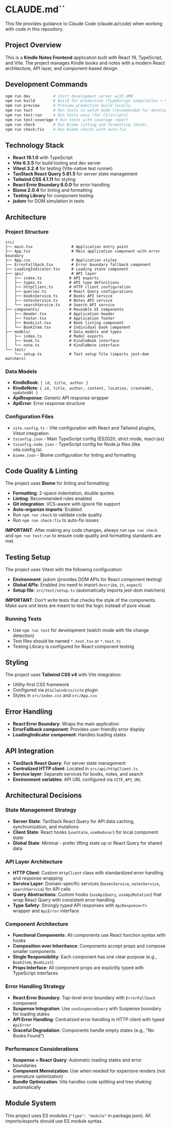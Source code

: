 # CLAUDE.md``

This file provides guidance to Claude Code (claude.ai/code) when working with code in this repository.

## Project Overview

This is a **Kindle Notes Frontend** application built with React 19, TypeScript, and Vite. The project manages Kindle books and notes with a modern React architecture, API layer, and component-based design.

## Development Commands

```bash
npm run dev          # Start development server with HMR
npm run build        # Build for production (TypeScript compilation + Vite build)
npm run preview      # Preview production build locally
npm run test         # Run tests in watch mode (recommended for development)
npm run test:run     # Run tests once (for CI/scripts)
npm run test:coverage # Run tests with coverage report
npm run check        # Run Biome linting and formatting checks
npm run check:fix    # Run Biome checks with auto-fix
```

## Technology Stack

- **React 19.1.0** with TypeScript
- **Vite 6.3.5** for build tooling and dev server
- **Vitest 3.2.4** for testing (Vite-native test runner)
- **TanStack React Query 5.81.5** for server state management
- **Tailwind CSS 4.1.11** for styling
- **React Error Boundary 6.0.0** for error handling
- **Biome 2.0.4** for linting and formatting
- **Testing Library** for component testing
- **jsdom** for DOM simulation in tests

## Architecture

### Project Structure
```
src/
├── main.tsx                 # Application entry point
├── App.tsx                  # Main application component with error boundary
├── App.css                  # Application styles
├── ErrorFallback.tsx        # Error boundary fallback component
├── LoadingIndicator.tsx     # Loading state component
├── api/                     # API layer
│   ├── index.ts            # API exports
│   ├── types.ts            # API type definitions
│   ├── httpClient.ts       # HTTP client configuration
│   ├── queries.ts          # React Query configurations
│   ├── booksService.ts     # Books API service
│   ├── notesService.ts     # Notes API service
│   └── searchService.ts    # Search API service
├── components/             # Reusable UI components
│   ├── Header.tsx          # Application header
│   ├── Footer.tsx          # Application footer
│   ├── BookList.tsx        # Book listing component
│   └── BookItem.tsx        # Individual book component
├── models/                 # Data models and types
│   ├── index.ts            # Model exports
│   ├── book.ts             # KindleBook interface
│   └── note.ts             # KindleNote interface
└── test/
    └── setup.ts            # Test setup file (imports jest-dom matchers)
```

### Data Models
- **KindleBook**: `{ id, title, author }`
- **KindleNote**: `{ id, title, author, content, location, createdAt, updatedAt }`
- **ApiResponse<T>**: Generic API response wrapper
- **ApiError**: Error response structure

### Configuration Files
- `vite.config.ts` - Vite configuration with React and Tailwind plugins, Vitest integration
- `tsconfig.json` - Main TypeScript config (ES2020, strict mode, react-jsx)
- `tsconfig.node.json` - TypeScript config for Node.js files (like vite.config.ts)
- `biome.json` - Biome configuration for linting and formatting

## Code Quality & Linting

The project uses **Biome** for linting and formatting:
- **Formatting**: 2-space indentation, double quotes
- **Linting**: Recommended rules enabled
- **Git integration**: VCS-aware with ignore file support
- **Auto-organize imports**: Enabled
- Run `npm run check` to validate code quality
- Run `npm run check:fix` to auto-fix issues

**IMPORTANT**: After making any code changes, always run `npm run check` and `npm run test:run` to ensure code quality and formatting standards are met.

## Testing Setup

The project uses Vitest with the following configuration:
- **Environment**: jsdom (provides DOM APIs for React component testing)
- **Global APIs**: Enabled (no need to import `describe`, `it`, `expect`)
- **Setup file**: `src/test/setup.ts` (automatically imports jest-dom matchers)

**IMPORTANT**: Don't write tests that checks the style of the components. Make sure unit tests are meant to test the logic instead of pure visual.

### Running Tests
- Use `npm run test` for development (watch mode with file change detection)
- Test files should be named `*.test.tsx` or `*.test.ts`
- Testing Library is configured for React component testing

## Styling

The project uses **Tailwind CSS v4** with Vite integration:
- Utility-first CSS framework
- Configured via `@tailwindcss/vite` plugin
- Styles in `src/index.css` and `src/App.css`

## Error Handling

- **React Error Boundary**: Wraps the main application
- **ErrorFallback component**: Provides user-friendly error display
- **LoadingIndicator component**: Handles loading states

## API Integration

- **TanStack React Query**: For server state management
- **Centralized HTTP client**: Located in `src/api/httpClient.ts`
- **Service layer**: Separate services for books, notes, and search
- **Environment variables**: API URL configured via `VITE_API_URL`

## Architectural Decisions

### State Management Strategy
- **Server State**: TanStack React Query for API data caching, synchronization, and mutations
- **Client State**: React hooks (`useState`, `useReducer`) for local component state
- **Global State**: Minimal - prefer lifting state up or React Query for shared data

### API Layer Architecture
- **HTTP Client**: Custom `HttpClient` class with standardized error handling and response wrapping
- **Service Layer**: Domain-specific services (`booksService`, `notesService`, `searchService`) for API calls
- **Query Abstractions**: Custom hooks (`useApiQuery`, `useApiMutation`) that wrap React Query with consistent error handling
- **Type Safety**: Strongly typed API responses with `ApiResponse<T>` wrapper and `ApiError` interface

### Component Architecture
- **Functional Components**: All components use React function syntax with hooks
- **Composition over Inheritance**: Components accept props and compose smaller components
- **Single Responsibility**: Each component has one clear purpose (e.g., `BookItem`, `BookList`)
- **Props Interface**: All component props are explicitly typed with TypeScript interfaces

### Error Handling Strategy
- **React Error Boundary**: Top-level error boundary with `ErrorFallback` component
- **Suspense Integration**: Use `useSuspenseQuery` with Suspense boundary for loading states
- **API Error Handling**: Centralized error handling in HTTP client with typed `ApiError`
- **Graceful Degradation**: Components handle empty states (e.g., "No Books Found")

### Performance Considerations
- **Suspense + React Query**: Automatic loading states and error boundaries
- **Component Memoization**: Use when needed for expensive renders (not premature optimization)
- **Bundle Optimization**: Vite handles code splitting and tree shaking automatically

## Module System

This project uses ES modules (`"type": "module"` in package.json). All imports/exports should use ES module syntax.